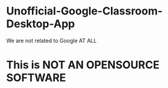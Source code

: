 # Unofficial-Google-Classroom-Desktop-App

We are not related to Google AT ALL
# This is NOT AN OPENSOURCE SOFTWARE
